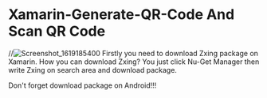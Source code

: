 
# Xamarin-Generate-QR-Code And Scan QR Code
//![Screenshot_1619185400](https://user-images.githubusercontent.com/75094927/124020344-d7c11380-d9f2-11eb-9803-bf3dfe33fb90.png)
Firstly you need to download Zxing package on Xamarin. How you can download Zxing? You just click Nu-Get Manager then write Zxing on search area and download package. 

Don't forget download package on Android!!! 



